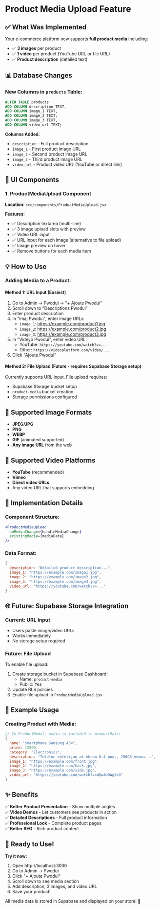 # Product Media Upload Feature

## ✅ What Was Implemented

Your e-commerce platform now supports **full product media** including:
- ✅ **3 images** per product
- ✅ **1 video** per product (YouTube URL or file URL)
- ✅ **Product description** (detailed text)

## 📊 Database Changes

### New Columns in `products` Table:

```sql
ALTER TABLE products 
ADD COLUMN description TEXT,
ADD COLUMN image_1 TEXT,
ADD COLUMN image_2 TEXT,
ADD COLUMN image_3 TEXT,
ADD COLUMN video_url TEXT;
```

**Columns Added:**
- `description` - Full product description
- `image_1` - First product image URL
- `image_2` - Second product image URL  
- `image_3` - Third product image URL
- `video_url` - Product video URL (YouTube or direct link)

## 🎨 UI Components

### 1. ProductMediaUpload Component
**Location**: `src/components/ProductMediaUpload.jsx`

**Features:**
- ✅ Description textarea (multi-line)
- ✅ 3 image upload slots with preview
- ✅ Video URL input
- ✅ URL input for each image (alternative to file upload)
- ✅ Image preview on hover
- ✅ Remove buttons for each media item

## 💡 How to Use

### Adding Media to a Product:

#### Method 1: URL Input (Easiest)
1. Go to Admin → Pwodui → "+ Ajoute Pwodui"
2. Scroll down to "Descriptions Pwodui"
3. Enter product description
4. In "Imaj Pwodui", enter image URLs:
   - `image_1`: https://example.com/product1.jpg
   - `image_2`: https://example.com/product2.jpg
   - `image_3`: https://example.com/product3.jpg
5. In "Videyo Pwodui", enter video URL:
   - YouTube: `https://youtube.com/watch?v=...`
   - Other: `https://videoplatform.com/video/...`
6. Click "Ajoute Pwodui"

#### Method 2: File Upload (Future - requires Supabase Storage setup)
Currently supports URL input. File upload requires:
- Supabase Storage bucket setup
- `product-media` bucket creation
- Storage permissions configured

## 📸 Supported Image Formats

- **JPEG/JPG**
- **PNG**
- **WEBP**
- **GIF** (animated supported)
- **Any image URL** from the web

## 🎥 Supported Video Platforms

- **YouTube** (recommended)
- **Vimeo**
- **Direct video URLs**
- Any video URL that supports embedding

## 🔧 Implementation Details

### Component Structure:
```jsx
<ProductMediaUpload 
  onMediaChange={handleMediaChange}
  existingMedia={mediaData}
/>
```

### Data Format:
```javascript
{
  description: "Detailed product description...",
  image_1: "https://example.com/image1.jpg",
  image_2: "https://example.com/image2.jpg",
  image_3: "https://example.com/image3.jpg",
  video_url: "https://youtube.com/watch?v=..."
}
```

## 🌐 Future: Supabase Storage Integration

### Current: URL Input
- Users paste image/video URLs
- Works immediately
- No storage setup required

### Future: File Upload
To enable file upload:
1. Create storage bucket in Supabase Dashboard:
   - Name: `product-media`
   - Public: Yes
2. Update RLS policies
3. Enable file upload in `ProductMediaUpload.jsx`

## 📝 Example Usage

### Creating Product with Media:

```javascript
// In ProductModal, media is included in productData:
{
  name: "Smartphone Samsung A54",
  price: 12500,
  category: "Electronics",
  description: "Telefòn entelijan ak ekran 6.4 pous, 256GB memwa...",
  image_1: "https://example.com/front.jpg",
  image_2: "https://example.com/back.jpg",
  image_3: "https://example.com/side.jpg",
  video_url: "https://youtube.com/watch?v=dQw4w9WgXcQ"
}
```

## ✨ Benefits

✅ **Better Product Presentation** - Show multiple angles  
✅ **Video Demos** - Let customers see products in action  
✅ **Detailed Descriptions** - Full product information  
✅ **Professional Look** - Complete product pages  
✅ **Better SEO** - Rich product content  

## 🎉 Ready to Use!

**Try it now:**
1. Open http://localhost:3000
2. Go to Admin → Pwodui
3. Click "+ Ajoute Pwodui"
4. Scroll down to see media section
5. Add description, 3 images, and video URL
6. Save your product!

All media data is stored in Supabase and displayed on your store! 🚀

